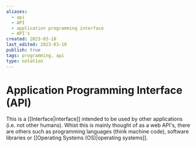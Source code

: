 ```yaml
---
aliases:
  - api
  - API
  - application programming interface
  - API's
created: 2023-03-10
last_edited: 2023-03-10
publish: true
tags: programming, api
type: notation
---
```

# Application Programming Interface (API)

This is a [[Interface|interface]] intended to be used by other applications (i.e. not other humans). Whist this is mainly thought of as a web API's, there are others such as programming languages (think machine code), software libraries or [[Operating Systems (OS)|operating systems]].
